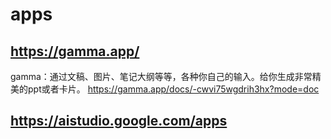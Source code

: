 # apps

## https://gamma.app/
gamma：通过文稿、图片、笔记大纲等等，各种你自己的输入。给你生成非常精美的ppt或者卡片。
https://gamma.app/docs/-cwvi75wgdrih3hx?mode=doc

## https://aistudio.google.com/apps
